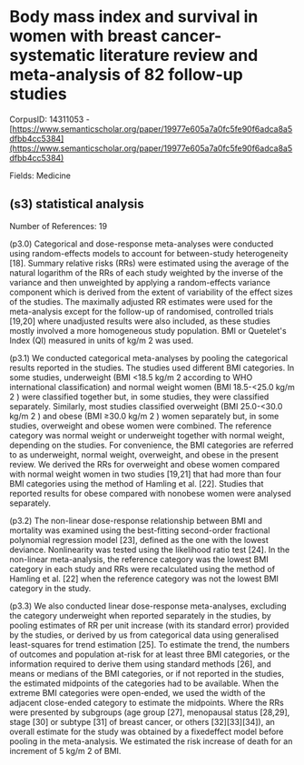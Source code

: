 # Body mass index and survival in women with breast cancer-systematic literature review and meta-analysis of 82 follow-up studies

CorpusID: 14311053 - [https://www.semanticscholar.org/paper/19977e605a7a0fc5fe90f6adca8a5dfbb4cc5384](https://www.semanticscholar.org/paper/19977e605a7a0fc5fe90f6adca8a5dfbb4cc5384)

Fields: Medicine

## (s3) statistical analysis
Number of References: 19

(p3.0) Categorical and dose-response meta-analyses were conducted using random-effects models to account for between-study heterogeneity [18]. Summary relative risks (RRs) were estimated using the average of the natural logarithm of the RRs of each study weighted by the inverse of the variance and then unweighted by applying a random-effects variance component which is derived from the extent of variability of the effect sizes of the studies. The maximally adjusted RR estimates were used for the meta-analysis except for the follow-up of randomised, controlled trials [19,20] where unadjusted results were also included, as these studies mostly involved a more homogeneous study population. BMI or Quetelet's Index (QI) measured in units of kg/m 2 was used.

(p3.1) We conducted categorical meta-analyses by pooling the categorical results reported in the studies. The studies used different BMI categories. In some studies, underweight (BMI <18.5 kg/m 2 according to WHO international classification) and normal weight women (BMI 18.5-<25.0 kg/m 2 ) were classified together but, in some studies, they were classified separately. Similarly, most studies classified overweight (BMI 25.0-<30.0 kg/m 2 ) and obese (BMI ≥30.0 kg/m 2 ) women separately but, in some studies, overweight and obese women were combined. The reference category was normal weight or underweight together with normal weight, depending on the studies. For convenience, the BMI categories are referred to as underweight, normal weight, overweight, and obese in the present review. We derived the RRs for overweight and obese women compared with normal weight women in two studies [19,21] that had more than four BMI categories using the method of Hamling et al. [22]. Studies that reported results for obese compared with nonobese women were analysed separately.

(p3.2) The non-linear dose-response relationship between BMI and mortality was examined using the best-fitting second-order fractional polynomial regression model [23], defined as the one with the lowest deviance. Nonlinearity was tested using the likelihood ratio test [24]. In the non-linear meta-analysis, the reference category was the lowest BMI category in each study and RRs were recalculated using the method of Hamling et al. [22] when the reference category was not the lowest BMI category in the study.

(p3.3) We also conducted linear dose-response meta-analyses, excluding the category underweight when reported separately in the studies, by pooling estimates of RR per unit increase (with its standard error) provided by the studies, or derived by us from categorical data using generalised least-squares for trend estimation [25]. To estimate the trend, the numbers of outcomes and population at-risk for at least three BMI categories, or the information required to derive them using standard methods [26], and means or medians of the BMI categories, or if not reported in the studies, the estimated midpoints of the categories had to be available. When the extreme BMI categories were open-ended, we used the width of the adjacent close-ended category to estimate the midpoints. Where the RRs were presented by subgroups (age group [27], menopausal status [28,29], stage [30] or subtype [31] of breast cancer, or others [32][33][34]), an overall estimate for the study was obtained by a fixedeffect model before pooling in the meta-analysis. We estimated the risk increase of death for an increment of 5 kg/m 2 of BMI.

